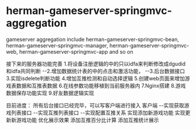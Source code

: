 # herman-gameserver-springmvc-aggregation
gameserver aggregation
include herman-gameserver-springmvc-bean, herman-gameserver-springmvc-manager, herman-gameserver-springmvc-web, herman-gameserver-springmvc-app and so on

接下来的服务器功能完善
1.将设备注册逻辑的中的只以idfa来判断修改成dgudid和idfa共同判断
--2.增加数据统计表的中的点击和激活功能，
--3.后台数据接口
3.实现isdelete判断功能
4.增加互推检测和自动选择逻辑
5.创建web页面来增加游戏表数据和互推表数据
6.在线参数功能移植到当前服务器内
7.Nginx搭建
8.游戏数据保存功能实现
9.好友数据逻辑实现



目前进度：
所有后台接口已经完毕，可以写客户端进行接入
客户端
--实现获取游戏列表接口
--实现互推列表接口
--实现配置互推关系
实现添加新游戏功能
实现更新新游戏功能
优化展示效果
添加互推百分比计算
添加互推统计展示
